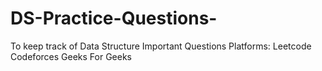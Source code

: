 # DS-Practice-Questions-
To keep track of Data Structure Important Questions 
Platforms:
Leetcode
Codeforces
Geeks For Geeks 

